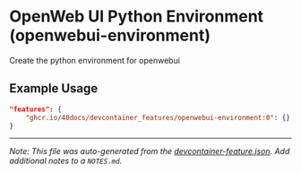 
# OpenWeb UI Python Environment (openwebui-environment)

Create the python environment for openwebui

## Example Usage

```json
"features": {
    "ghcr.io/40docs/devcontainer_features/openwebui-environment:0": {}
}
```





---

_Note: This file was auto-generated from the [devcontainer-feature.json](https://github.com/40docs/devcontainer_features/blob/main/src/openwebui-environment/devcontainer-feature.json).  Add additional notes to a `NOTES.md`._
